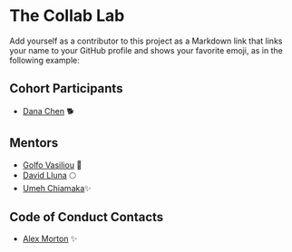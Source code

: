 # The Collab Lab

Add yourself as a contributor to this project as a Markdown link that links your name to your GitHub profile and shows your favorite emoji, as in the following example:

## Cohort Participants
- [Dana Chen](https://github.com/danachen) 🐕

## Mentors

- [Golfo Vasiliou](https://github.com/faysvas) 🥞
- [David Lluna](https://github.com/llunaplanet) 🌕
- [Umeh Chiamaka](https://github.com/Amaka202)✨

## Code of Conduct Contacts
- [Alex Morton](https://github.com/alexlsalt) ✨

